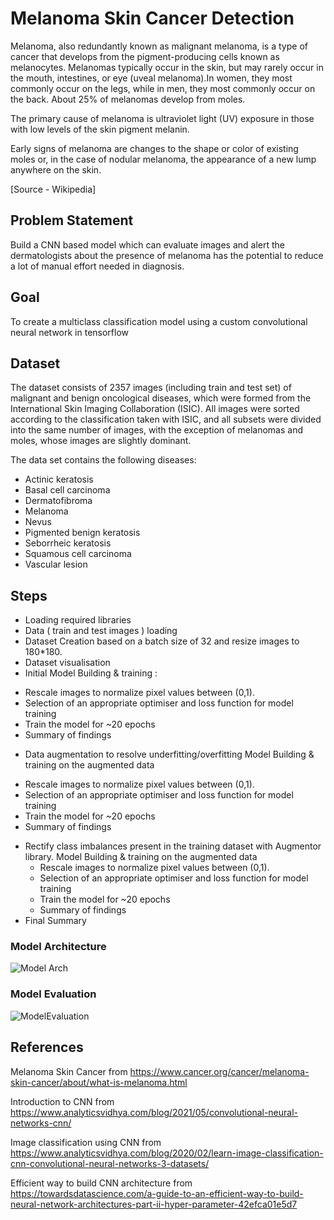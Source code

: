 # Melanoma Skin Cancer Detection

Melanoma, also redundantly known as malignant melanoma, is a type of cancer that develops from the pigment-producing cells known as melanocytes. Melanomas typically occur in the skin, but may rarely occur in the mouth, intestines, or eye (uveal melanoma).In women, they most commonly occur on the legs, while in men, they most commonly occur on the back. About 25% of melanomas develop from moles.

The primary cause of melanoma is ultraviolet light (UV) exposure in those with low levels of the skin pigment melanin.

Early signs of melanoma are changes to the shape or color of existing moles or, in the case of nodular melanoma, the appearance of a new lump anywhere on the skin.

[Source - Wikipedia]
## Problem Statement
Build a CNN based model which can evaluate images and alert the dermatologists about the presence of melanoma has the potential to reduce a lot of manual effort needed in diagnosis.

## Goal
To create a multiclass classification model using a custom convolutional neural network in tensorflow

## Dataset
The dataset consists of 2357 images (including train and test set) of malignant and benign oncological diseases, which were formed from the International Skin Imaging Collaboration (ISIC). All images were sorted according to the classification taken with ISIC, and all subsets were divided into the same number of images, with the exception of melanomas and moles, whose images are slightly dominant.

The data set contains the following diseases:
-  Actinic keratosis
-  Basal cell carcinoma
-  Dermatofibroma
-  Melanoma
-  Nevus
-  Pigmented benign keratosis
-  Seborrheic keratosis
-  Squamous cell carcinoma
-  Vascular lesion

## Steps
-  Loading required libraries 
-  Data ( train and test images ) loading 
-  Dataset Creation based on a batch size of 32 and resize images to 180*180.
-  Dataset visualisation 
-  Initial Model Building & training :
  *   Rescale images to normalize pixel values between (0,1).
  * Selection of an appropriate optimiser and loss function for model training
  * Train the model for ~20 epochs
  * Summary of findings
-  Data augmentation to resolve underfitting/overfitting Model Building & training on the augmented data
  * Rescale images to normalize pixel values between (0,1).
  * Selection of an appropriate optimiser and loss function for model training
  * Train the model for ~20 epochs
  * Summary of findings
- Rectify class imbalances present in the training dataset with Augmentor library. Model Building & training on the augmented data
  * Rescale images to normalize pixel values between (0,1).
  * Selection of an appropriate optimiser and loss function for model training
  * Train the model for ~20 epochs
  * Summary of findings
-  Final Summary

### Model Architecture
![Model Arch](https://github.com/kshitij-raj/Melanoma-Skin-Cancer-Detection/blob/d8b2ca8cc296af14ab9aa7a6def31a7efc86271b/Readme_images/ModelLayer.png)

### Model Evaluation
![ModelEvaluation](https://github.com/kshitij-raj/Melanoma-Skin-Cancer-Detection/blob/7e7a17d3c891bf12be42385979168135775654c4/Readme_images/ModelEvaluation.png)

## References
Melanoma Skin Cancer from https://www.cancer.org/cancer/melanoma-skin-cancer/about/what-is-melanoma.html

Introduction to CNN from https://www.analyticsvidhya.com/blog/2021/05/convolutional-neural-networks-cnn/

Image classification using CNN from https://www.analyticsvidhya.com/blog/2020/02/learn-image-classification-cnn-convolutional-neural-networks-3-datasets/

Efficient way to build CNN architecture from https://towardsdatascience.com/a-guide-to-an-efficient-way-to-build-neural-network-architectures-part-ii-hyper-parameter-42efca01e5d7
